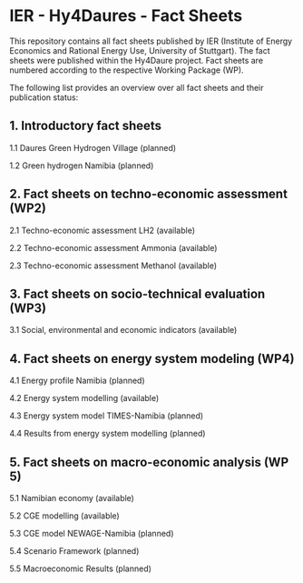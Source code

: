 # IER - Hy4Daures - Fact Sheets
This repository contains all fact sheets published by IER (Institute of Energy Economics and Rational Energy Use, University of Stuttgart).
The fact sheets were published within the Hy4Daure project.
Fact sheets are numbered according to the respective Working Package (WP).

The following list provides an overview over all fact sheets and their publication status:

## 1.  Introductory fact sheets
1.1  Daures Green Hydrogen Village (planned)

1.2  Green hydrogen Namibia (planned)

## 2.  Fact sheets on techno-economic assessment (WP2)
2.1 Techno-economic assessment LH2 (available)

2.2 Techno-economic assessment Ammonia (available)

2.3 Techno-economic assessment Methanol (available)
 
## 3.  Fact sheets on socio-technical evaluation (WP3)
3.1 Social, environmental and economic indicators (available)

## 4.  Fact sheets on energy system modeling (WP4)
4.1 Energy profile Namibia (planned)

4.2 Energy system modelling (available)

4.3 Energy system model TIMES-Namibia (planned)

4.4 Results from energy system modelling (planned)

## 5.  Fact sheets on macro-economic analysis (WP 5)

5.1 Namibian economy (available)

5.2 CGE modelling (available)

5.3 CGE model NEWAGE-Namibia (planned)

5.4 Scenario Framework (planned)

5.5 Macroeconomic Results (planned)
